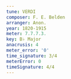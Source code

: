 ```yaml
---
tune: VERDI
composer: F. E. Belden
arranger: Anon.
year: 1820-1915
meter: 7.7.7.3.
key: B♭ Major
anacrusis: 4
meter_error: '0'
time_signature: 3/4
meterError: 0
timeSignature: 4/4
---
```

